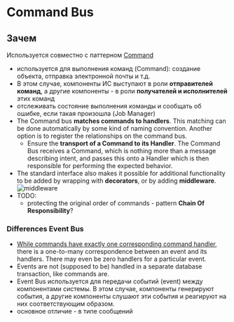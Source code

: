 # Command Bus

## Зачем

Используется совместно с паттерном [Command](command.md)

- используется для выполнения команд (Command): создание объекта, отправка электронной почты и т.д.
- В этом случае, компоненты ИС выступают в роли __отправителей команд__, а другие компоненты - в роли __получателей и исполнителей__ этих команд
- отслеживать состояние выполнения команды и сообщать об ошибке, если такая произошла (Job Manager)
- The Command bus __matches commands to handlers__. This matching can be done automatically by some kind of naming convention. Another option is to register the relationships on the command bus.
  - Ensure the __transport of a Command to its Handler__. The Command Bus receives a Command, which is nothing more than a message describing intent, and passes this onto a Handler which is then responsible for performing the expected behavior.
- The standard interface also makes it possible for additional functionality to be added by wrapping with __decorators__, or by adding __middleware__.
![middleware](https://uploads.sitepoint.com/wp-content/uploads/2016/01/1453218734middleware-pipeline.png)
- TODO:
	- protecting the original order of commands - pattern __Chain Of Responsibility__?

### Differences Event Bus

- [While commands have exactly one corresponding command handler](https://matthiasnoback.nl/2015/01/some-questions-about-the-command-bus/), there is a one-to-many correspondence between an event and its handlers. There may even be zero handlers for a particular event.
- Events are not (supposed to be) handled in a separate database transaction, like commands are.
- Event Bus используется для передачи событий (event) между компонентами системы. В этом случае, компоненты генерируют события, а другие компоненты слушают эти события и реагируют на них соответствующим образом.
- основное отличие - в типе сообщений
